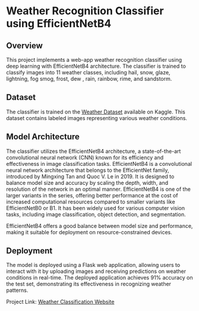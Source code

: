 # Weather Recognition Classifier using EfficientNetB4

## Overview
This project implements a web-app weather recognition classifier using deep learning with EfficientNetB4 architecture. The classifier is trained to classify images into 11 weather classes, including hail, snow, glaze, lightning, fog smog, frost, dew , rain, rainbow, rime, and sandstorm.

## Dataset    
The classifier is trained on the [Weather Dataset](https://www.kaggle.com/datasets/jehanbhathena/weather-dataset) available on Kaggle. This dataset contains labeled images representing various weather conditions.

## Model Architecture
The classifier utilizes the EfficientNetB4 architecture, a state-of-the-art convolutional neural network (CNN) known for its efficiency and effectiveness in image classification tasks. 
EfficientNetB4 is a convolutional neural network architecture that belongs to the EfficientNet family, introduced by Mingxing Tan and Quoc V. Le in 2019. It is designed to balance model size and accuracy by scaling the depth, width, and resolution of the network in an optimal manner. EfficientNetB4 is one of the larger variants in the series, offering better performance at the cost of increased computational resources compared to smaller variants like EfficientNetB0 or B1. It has been widely used for various computer vision tasks, including image classification, object detection, and segmentation.

EfficientNetB4 offers a good balance between model size and performance, making it suitable for deployment on resource-constrained devices.



## Deployment
The model is deployed using a Flask web application, allowing users to interact with it by uploading images and receiving predictions on weather conditions in real-time. The deployed application achieves 91% accuracy on the test set, demonstrating its effectiveness in recognizing weather patterns.

Project Link: [Weather Classification Website](https://weather-classification-2.onrender.com/)

